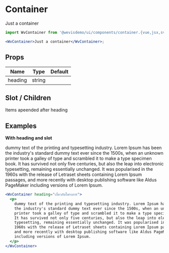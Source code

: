 # Container

<WvContainer>Just a container</WvContainer>

```jsx
import WvContainer from '@wevisdemo/ui/components/container.{vue,jsx,svelte}';

<WvContainer>Just a container</WvContainer>;
```

## Props

| Name    | Type   | Default |
| ------- | ------ | ------- |
| heading | string |         |

## Slot / Children

Items apeended after heading

## Examples

**With heading and slot**

<WvContainer heading="เกี่ยวกับโครงการ">
  <p>
    dummy text of the printing and typesetting industry. Lorem Ipsum has been the industry's standard dummy text ever since the 1500s, when an unknown printer took a galley of type and scrambled it to make a type specimen book. It has survived not only five centuries, but also the leap into electronic typesetting, remaining essentially unchanged. It was popularised in the 1960s with the release of Letraset sheets containing Lorem Ipsum passages, and more recently with desktop publishing software like Aldus PageMaker including versions of Lorem Ipsum.
  </p>
</WvContainer>

```jsx
<WvContainer heading="เกี่ยวกับโครงการ">
  <p>
    dummy text of the printing and typesetting industry. Lorem Ipsum has been
    the industry's standard dummy text ever since the 1500s, when an unknown
    printer took a galley of type and scrambled it to make a type specimen book.
    It has survived not only five centuries, but also the leap into electronic
    typesetting, remaining essentially unchanged. It was popularised in the
    1960s with the release of Letraset sheets containing Lorem Ipsum passages,
    and more recently with desktop publishing software like Aldus PageMaker
    including versions of Lorem Ipsum.
  </p>
</WvContainer>
```

